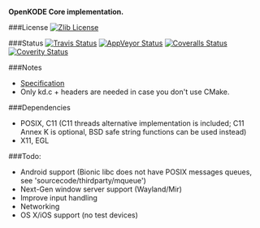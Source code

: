 **OpenKODE Core implementation.**

###License
[![Zlib License](http://img.shields.io/:license-zlib-blue.svg)](http://opensource.org/licenses/Zlib)

###Status
[![Travis Status](https://img.shields.io/travis/h-s-c/libKD.svg)](https://travis-ci.org/h-s-c/libKD)
[![AppVeyor Status](https://img.shields.io/badge/build-unknown-lightgrey.svg)](https://ci.appveyor.com/project/h-s-c/libkd)
[![Coveralls Status](https://img.shields.io/coveralls/h-s-c/libKD.svg)](https://coveralls.io/r/h-s-c/libKD)
[![Coverity Status](https://scan.coverity.com/projects/3798/badge.svg)](https://scan.coverity.com/projects/3798)

###Notes
-   [Specification](https://www.khronos.org/registry/kode/)
-   Only kd.c + headers are needed in case you don't use CMake.

###Dependencies
-   POSIX, C11 (C11 threads alternative implementation is included; 
    C11 Annex K is optional, BSD safe string functions can be used instead)
-   X11, EGL

###Todo:
-   Android support (Bionic libc does not have POSIX messages queues, 
    see 'sourcecode/thirdparty/mqueue')
-   Next-Gen window server support (Wayland/Mir)
-   Improve input handling
-   Networking
-   OS X/iOS support (no test devices)